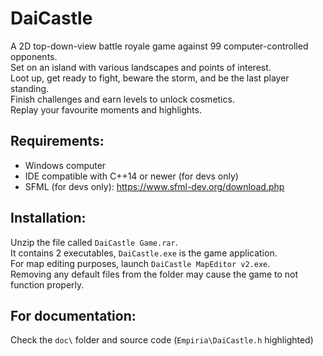 # DaiCastle
A 2D top-down-view battle royale game against 99 computer-controlled opponents.  
Set on an island with various landscapes and points of interest.  
Loot up, get ready to fight, beware the storm, and be the last player standing.  
Finish challenges and earn levels to unlock cosmetics.  
Replay your favourite moments and highlights.

## Requirements:
- Windows computer  
- IDE compatible with C++14 or newer (for devs only)
- SFML (for devs only): https://www.sfml-dev.org/download.php

## Installation:
Unzip the file called `DaiCastle Game.rar`.  
It contains 2 executables, `DaiCastle.exe` is the game application.  
For map editing purposes, launch `DaiCastle MapEditor v2.exe`.  
Removing any default files from the folder may cause the game to not function properly.

## For documentation:
Check the `doc\` folder and source code (`Empiria\DaiCastle.h` highlighted) 


